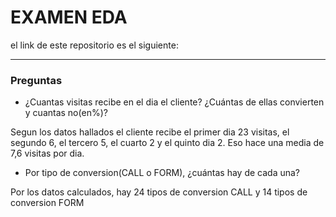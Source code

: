 # EXAMEN EDA

el link de este repositorio es el siguiente: 


-------------------------------------------
### Preguntas

* ¿Cuantas visitas recibe en el dia el cliente? ¿Cuántas de ellas convierten y cuantas no(en%)?

Segun los datos hallados el cliente recibe el primer dia 23 visitas, el segundo 6, el tercero 5, el cuarto 2 y el quinto dia 2.
Eso hace una media de 7,6 visitas por dia.


* Por tipo de conversion(CALL o FORM), ¿cuántas hay de cada una?

Por los datos calculados, hay 24 tipos de conversion CALL y 14 tipos de conversion FORM 


